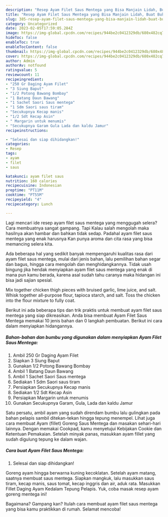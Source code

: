 ```yaml
---
description: "Resep Ayam Filet Saus Mentega yang Bisa Manjain Lidah, Buat Buka Puasa}"
title: "Resep Ayam Filet Saus Mentega yang Bisa Manjain Lidah, Buat Buka Puasa}"
slug: 385-resep-ayam-filet-saus-mentega-yang-bisa-manjain-lidah-buat-buka-puasa
category: Uncategorized
date: 2023-02-05T17:59:05.284Z
image: https://img-global.cpcdn.com/recipes/944be2c0412329db/680x482cq70/ayam-filet-saus-mentega-foto-resep-utama.jpg
hideToc: false
enableToc: true
enableTocContent: false
thumbnail: https://img-global.cpcdn.com/recipes/944be2c0412329db/680x482cq70/ayam-filet-saus-mentega-foto-resep-utama.jpg
cover: https://img-global.cpcdn.com/recipes/944be2c0412329db/680x482cq70/ayam-filet-saus-mentega-foto-resep-utama.jpg
author: Admin
authorAv: notfound
ratingvalue: 5
reviewcount: 11
recipeingredient:
- "250 Gr Daging Ayam Filet"
- "3 Siung Baput"
- "1/2 Potong Bawang Bombay"
- "1 Batang Daun Bawang"
- "1 Sachet Saori Saus mentega"
- "1 Sdm Saori saus tiram"
- "Secukupnya Kecap manis"
- "1/2 Sdt Kecap Asin"
- " Margarin untuk menumis"
- "Secukupnya Garam Gula Lada dan kaldu Jamur"
recipeinstructions:

- "Selesai dan siap dihidangkan!"
categories:
- Resep
tags:
- ayam
- filet
- saus

katakunci: ayam filet saus 
nutrition: 160 calories
recipecuisine: Indonesian
preptime: "PT11M"
cooktime: "PT55M"
recipeyield: "4"
recipecategory: Lunch

---
```



Lagi mencari ide resep ayam filet saus mentega yang menggugah selera? Cara membuatnya sangat gampang. Tapi Kalau salah mengolah maka hasilnya akan hambar dan bahkan tidak sedap. Padahal ayam filet saus mentega yang enak harusnya Kan punya aroma dan cita rasa yang bisa memancing selera kita.


Ada beberapa hal yang sedikit banyak mempengaruhi kualitas rasa dari ayam filet saus mentega, mulai dari jenis bahan, lalu pemilihan bahan segar dan bagus, hingga cara mengolah dan menghidangkannya. Tidak usah bingung jika hendak menyiapkan ayam filet saus mentega yang enak di mana pun kamu berada, karena asal sudah tahu caranya maka hidangan ini bisa jadi sajian spesial.

Mix together chicken thigh pieces with bruised garlic, lime juice, and salt. Whisk together all-purpose flour, tapioca starch, and salt. Toss the chicken into the flour mixture to fully coat.


Berikut ini ada beberapa tips dan trik praktis untuk membuat ayam filet saus mentega yang siap dikreasikan. Anda bisa membuat Ayam Filet Saus Mentega memakai 10 jenis bahan dan 0 langkah pembuatan. Berikut ini cara dalam menyiapkan hidangannya.

<!--inarticleads1-->

##### Bahan-bahan dan bumbu yang digunakan dalam menyiapkan Ayam Filet Saus Mentega:

1. Ambil 250 Gr Daging Ayam Filet
1. Siapkan 3 Siung Baput
1. Gunakan 1/2 Potong Bawang Bombay
1. Ambil 1 Batang Daun Bawang
1. Ambil 1 Sachet Saori Saus mentega
1. Sediakan 1 Sdm Saori saus tiram
1. Persiapkan Secukupnya Kecap manis
1. Sediakan 1/2 Sdt Kecap Asin
1. Persiapkan  Margarin untuk menumis
1. Gunakan Secukupnya Garam, Gula, Lada dan kaldu Jamur


Satu persatu, ambil ayam yang sudah direndam bumbu lalu gulingkan pada bahan pelapis sambil ditekan-tekan hingga tepung menempel. Lihat juga cara membuat Ayam (fillet) Goreng Saus Mentega dan masakan sehari-hari lainnya. Dengan memakai Cookpad, kamu menyetujui Kebijakan Cookie dan Ketentuan Pemakaian. Setelah minyak panas, masukkan ayam fillet yang sudah digulung tepung ke dalam wajan. 

<!--inarticleads2-->

##### Cara buat Ayam Filet Saus Mentega:


1. Selesai dan siap dihidangkan!

Goreng ayam hingga berwarna kuning kecoklatan. Setelah ayam matang, saatnya membuat saus mentega. Siapkan mangkuk, lalu masukkan saus tiram, kecap manis, saus tomat, kecap inggris dan air, aduk rata. Masukkan Fillet Daging Ayam Kedalam Tepung Pelapis. Yuk, coba masak resep ayam goreng mentega ini! 

Bagaimana? Gampang kan? Itulah cara membuat ayam filet saus mentega yang bisa kamu praktikkan di rumah. Selamat mencoba!
